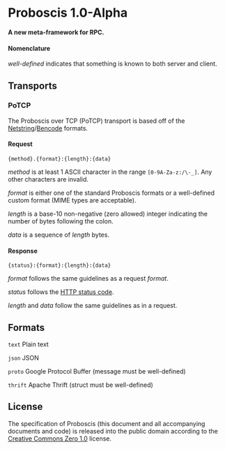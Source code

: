 # Proboscis 1.0-Alpha

**A new meta-framework for RPC.**

#### Nomenclature

*well-defined* indicates that something is known to both server and client.

## Transports

### PoTCP

The Proboscis over TCP (PoTCP) transport is based off of the [Netstring][netstring]/[Bencode][bencode] formats.

  [netstring]: http://en.wikipedia.org/wiki/Netstring
  
  [bencode]: http://en.wikipedia.org/wiki/Bencode

#### Request

    {method}.{format}:{length}:{data}

*method* is at least 1 ASCII character in the range `[0-9A-Za-z:/\-_]`. Any other characters are invalid.

*format* is either one of the standard Proboscis formats or a well-defined custom format (MIME types are acceptable).

*length* is a base-10 non-negative (zero allowed) integer indicating the number of bytes following the colon.

*data* is a sequence of *length* bytes.

#### Response

    {status}:{format}:{length}:{data}

*format* follows the same guidelines as a request *format*.

*status* follows the [HTTP status code](http://en.wikipedia.org/wiki/List_of_HTTP_status_codes).

*length* and *data* follow the same guidelines as in a request.

## Formats

`text` Plain text

`json` JSON

`proto` Google Protocol Buffer (message must be well-defined)

`thrift` Apache Thrift (struct must be well-defined)

## License

The specification of Proboscis (this document and all accompanying documents and code) is released into the public domain according to the [Creative Commons Zero 1.0](http://creativecommons.org/publicdomain/zero/1.0/) license.
